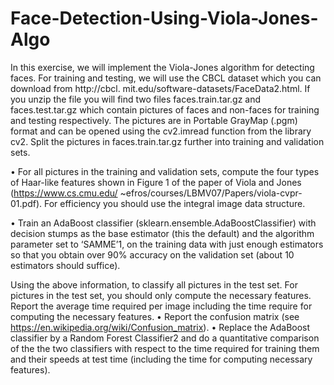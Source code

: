 # Face-Detection-Using-Viola-Jones-Algo

In this exercise, we will implement the Viola-Jones algorithm for detecting faces. For training and testing, we will use the CBCL dataset which you can download from http://cbcl. mit.edu/software-datasets/FaceData2.html. If you unzip the file you will find two files faces.train.tar.gz and faces.test.tar.gz which contain pictures of faces and non-faces for training and testing respectively. The pictures are in Portable GrayMap (.pgm) format and can be opened using the cv2.imread function from the library cv2. Split the pictures in faces.train.tar.gz further into training and validation sets.

• For all pictures in the training and validation sets, compute the four types of Haar-like features shown in Figure 1 of the paper of Viola and Jones (https://www.cs.cmu.edu/ ~efros/courses/LBMV07/Papers/viola-cvpr-01.pdf). For efficiency you should use the integral image data structure.

• Train an AdaBoost classifier (sklearn.ensemble.AdaBoostClassifier) with decision stumps as the base estimator (this the default) and the algorithm parameter set to ‘SAMME’1, on the training data with just enough estimators so that you obtain over 90% accuracy on the validation set (about 10 estimators should suffice).
  
Using the above information, to classify all pictures in the test set. For pictures in the test set, you should only compute the necessary features. Report the average time required per image including the time require for computing the necessary features.
• Report the confusion matrix (see https://en.wikipedia.org/wiki/Confusion_matrix).
• Replace the AdaBoost classifier by a Random Forest Classifier2 and do a quantitative comparison of the the two classifiers with respect to the time required for training them and their speeds at test time (including the time for computing necessary features).
